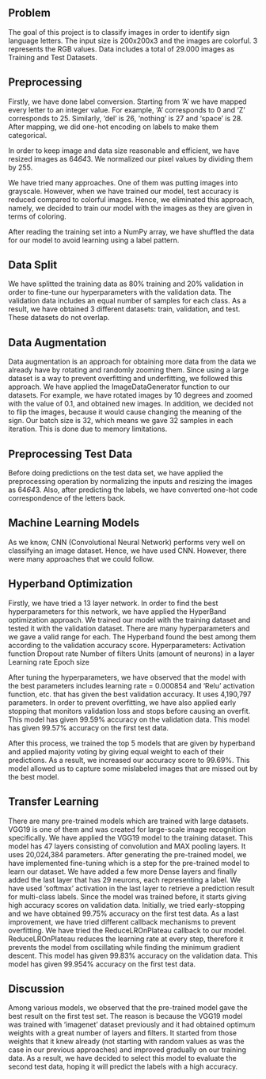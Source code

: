 ## Problem 
The goal of this project is to classify images in order to identify sign language letters. The input size is 200x200x3 and the images are colorful. 3 represents the RGB values. Data includes a total of 29.000 images as Training and Test Datasets.

## Preprocessing
Firstly, we have done label conversion. Starting from ‘A’ we have mapped every letter to an integer value. For example, ‘A’ corresponds to 0 and ‘Z’ corresponds to  25. Similarly, ‘del’ is 26, ‘nothing’ is 27 and ‘space’ is 28. After mapping, we did one-hot encoding on labels to make them categorical.

In order to keep image and data size reasonable and efficient, we have resized images as 64*64*3. We normalized our pixel values by dividing them by 255.

We have tried many approaches. One of them was putting images into grayscale. However, when we have trained our model, test accuracy is reduced compared to colorful images. Hence, we eliminated this approach, namely, we decided to train our model with the images as they are given in terms of coloring. 

After reading the training set into a NumPy array, we have shuffled the data for our model to avoid learning using a label pattern. 

## Data Split 
We have splitted the training data as 80% training and 20% validation in order to fine-tune our hyperparameters with the validation data. The validation data includes an equal number of samples for each class. As a result, we have obtained 3 different datasets: train, validation, and test. These datasets do not overlap.

## Data Augmentation
Data augmentation is an approach for obtaining more data from the data we already have by rotating and randomly zooming them. Since using a large dataset is a way to prevent overfitting and underfitting, we followed this approach. We have applied the ImageDataGenerator function to our datasets. For example, we have rotated images by 10 degrees and zoomed with the value of 0.1, and obtained new images. In addition, we decided not to flip the images, because it would cause changing the meaning of the sign. Our batch size is 32, which means we gave 32 samples in each iteration. This is done due to memory limitations.

## Preprocessing Test Data 
Before doing predictions on the test data set, we have applied the preprocessing operation by normalizing the inputs and resizing the images as 64*64*3. Also, after predicting the labels, we have converted one-hot code correspondence of the letters back.


## Machine Learning Models
As we know, CNN (Convolutional Neural Network) performs very well on classifying an image dataset. Hence, we have used CNN. However, there were many approaches that we could follow.

## Hyperband Optimization 
Firstly, we have tried a 13 layer network. In order to find the best hyperparameters for this network, we have applied the HyperBand optimization approach. We trained our model with the training dataset and tested it with the validation dataset. 
There are many hyperparameters and we gave a valid range for each. The Hyperband found the best among them according to the validation accuracy score.
Hyperparameters:
Activation function
Dropout rate
Number of filters
Units (amount of neurons) in a layer
Learning rate
Epoch size

After tuning the hyperparameters, we have observed that the model with the best parameters includes learning rate = 0.000854 and ‘Relu’ activation function, etc. that has given the best validation accuracy. It uses 4,190,797 parameters. In order to prevent overfitting, we have also applied early stopping that monitors validation loss and stops before causing an overfit.
This model has given 99.59% accuracy on the validation data.
This model has given 99.57% accuracy on the first test data.

After this process, we trained the top 5 models that are given by hyperband and applied majority voting by giving equal weight to each of their predictions. As a result, we increased our accuracy score to 99.69%. This model allowed us to capture some mislabeled images that are missed out by the best model.


## Transfer Learning
There are many pre-trained models which are trained with large datasets. VGG19 is one of them and was created for large-scale image recognition specifically. 
We have applied the VGG19 model to the training dataset. This model has 47 layers consisting of convolution and MAX pooling layers. It uses 20,024,384 parameters. After generating the pre-trained model, we have implemented fine-tuning which is a step for the pre-trained model to learn our dataset. We have added a few more Dense layers and finally added the last layer that has 29 neurons, each representing a label. We have used ‘softmax’ activation in the last layer to retrieve a prediction result for multi-class labels. Since the model was trained before, it starts giving high accuracy scores on validation data. Initially, we tried early-stopping and we have obtained 99.75% accuracy on the first test data.
As a last improvement, we have tried different callback mechanisms to prevent overfitting. We have tried the ReduceLROnPlateau callback to our model. ReduceLROnPlateau reduces the learning rate at every step, therefore it prevents the model from oscillating while finding the minimum gradient descent. 
This model has given 99.83% accuracy on the validation data.
This model has given 99.954% accuracy on the first test data.


##  Discussion
Among various models, we observed that the pre-trained model gave the best result on the first test set. The reason is because the VGG19 model was trained with ‘imagenet’ dataset previously and it had obtained optimum weights with a great number of layers and filters. It started from those weights that it knew already (not starting with random values as was the case in our previous approaches) and improved gradually on our training data. As a result, we have decided to select this model to evaluate the second test data,  hoping it will predict the labels with a high accuracy.

